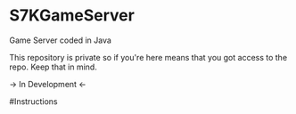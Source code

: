 # S7KGameServer
Game Server coded in Java

This repository is private so if you're here means that you got access to the repo. Keep that in mind.

-> In Development <-

#Instructions

